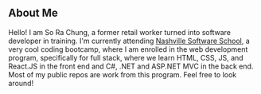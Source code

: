 <!--
**sorachung/sorachung** is a ✨ _special_ ✨ repository because its `README.md` (this file) appears on your GitHub profile.

Here are some ideas to get you started:

- 🔭 I’m currently working on ...
- 🌱 I’m currently learning ...
- 👯 I’m looking to collaborate on ...
- 🤔 I’m looking for help with ...
- 💬 Ask me about ...
- 📫 How to reach me: ...
- 😄 Pronouns: ...
- ⚡ Fun fact: ...
-->

## About Me

Hello! I am So Ra Chung, a former retail worker turned into software developer in training. I'm currently attending [Nashville Software School](https://nashvillesoftwareschool.com/), a very cool coding bootcamp, where I am enrolled in the web development program, specifically for full stack, where we learn HTML, CSS, JS, and React.JS in the front end and C#, .NET and ASP.NET MVC in the back end. Most of my public repos are work from this program. Feel free to look around!
